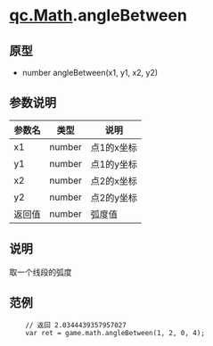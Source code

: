 # [qc.Math](README.md).angleBetween

## 原型
* number angleBetween(x1, y1, x2, y2)

## 参数说明
| 参数名 | 类型 | 说明 |
| ------------- | ------------- | -------------|
| x1 | number | 点1的x坐标 |
| y1 | number | 点1的y坐标 |
| x2 | number | 点2的x坐标 |
| y2 | number | 点2的y坐标 |
| 返回值 | number | 弧度值 |

## 说明
取一个线段的弧度

## 范例
````
    // 返回 2.0344439357957027
    var ret = game.math.angleBetween(1, 2, 0, 4);
````
